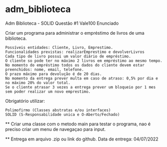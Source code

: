 # adm_biblioteca
Adm Biblioteca - SOLID
Questão #1
Vale100
Enunciado

Criar um programa para administrar o empréstimo de livros de uma biblioteca.

    Possíveis entidades: Cliente, Livro, Emprestimo.
    Funcionalidades previstas: realizarEmprestimo e devolverLivros
    Cada tipo de livro possui um valor diário de empréstimo.
    O cliente so pode ter no máximo 2 livros em empréstimo ao mesmo tempo.
    No momento do empréstimo todos os dados do cliente devem estar preenchidos: nome, email, telefone.
    O prazo máximo para devolução é de 20 dias.
    No momento da entrega prever multa em caso de atraso: 0,5% por dia e no máximo 20% do valor total.
    Se o cliente atrasar 3 vezes a entrega prever um bloqueio por 1 mes sem poder realizar um novo emprestimo.

Obrigatório utilizar:

    Polimofirmo (Classes abstratas e/ou interfaces)
    SOLID (S-Responsabilidade unica e O-Aberto/Fechado)

** Criar uma classe com o metodo main para testar o programa, nao é preciso criar um menu de navegaçao para input.

** Entrega em arquivo .zip ou link do github.
Data de entrega: 04/07/2022
